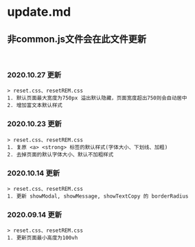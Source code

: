 # update.md
## 非common.js文件会在此文件更新

<br>

### 2020.10.27 更新
```
> reset.css、resetREM.css
1. 默认页面最大宽度为750px 溢出默认隐藏，页面宽度超出750则会自动居中
2. 增加富文本默认样式
```

### 2020.10.23 更新
```
> reset.css、resetREM.css
1. 复原 <a> <strong> 标签的默认样式(字体大小、下划线、加粗)
2. 去掉页面的默认字体大小、默认不加粗样式
```

### 2020.10.14 更新
```
> reset.css、resetREM.css
1. 更新 showModal, showMessage, showTextCopy 的 borderRadius
```

### 2020.09.14 更新
```
> reset.css、resetREM.css
1. 更新页面最小高度为100vh 
```
